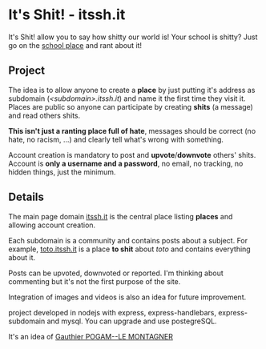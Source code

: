 # It's Shit! - itssh.it

It's Shit! allow you to say how shitty our world is! Your school is shitty? Just go on the [school place](http://school.itssh.it/) and rant about it!

## Project

 The idea is to allow anyone to create a **place** by just putting it's address as subdomain (*\<subdomain\>.itssh.it*) and name it the first time they visit it. Places are public so anyone can participate by creating **shits** (a message) and read others shits.
 
  **This isn't just a ranting place full of hate**, messages should be correct (no hate, no racism, ...) and clearly tell what's wrong with something.
  
  Account creation is mandatory to post and **upvote**/**downvote** others' shits. Account is **only a username and a password**, no email, no tracking, no hidden things, just the minimum.
  
  ## Details
  
  The main page domain [itssh.it](http://itssh.it) is the central place listing **places** and allowing account creation.
  
  Each subdomain is a community and contains posts about a subject. For example, [toto.itssh.it](http://toto.itssh.it) is a place **to shit** about *toto* and contains everything about it.
  
  Posts can be upvoted, downvoted or reported. I'm thinking about commenting but it's not the first purpose of the site.
  
  Integration of images and videos is also an idea for future improvement.
  
  project developed in nodejs with express, express-handlebars, express-subdomain and mysql. You can upgrade and use postegreSQL.
  
  It's an idea of [Gauthier POGAM--LE MONTAGNER](https://github.com/Kendos-Kenlen)